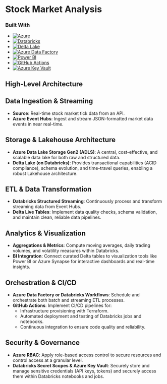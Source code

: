 # Stock Market Analysis

### Built With

* [![Azure][Azure]][Azure-url]
* [![Databricks][Databricks]][Databricks-url]
* [![Delta Lake][DeltaLake]][DeltaLake-url]
* [![Azure Data Factory][ADF]][ADF-url]
* [![Power BI][PowerBI]][PowerBI-url]
* [![GitHub Actions][GitHubActions]][GitHubActions-url]
* [![Azure Key Vault][KeyVault]][KeyVault-url]

[Azure]: https://img.shields.io/badge/Azure-0078D4?style=for-the-badge&logo=microsoftazure&logoColor=white
[Azure-url]: https://azure.microsoft.com/

[Databricks]: https://img.shields.io/badge/Databricks-FF3621?style=for-the-badge&logo=databricks&logoColor=white
[Databricks-url]: https://databricks.com/

[DeltaLake]: https://img.shields.io/badge/Delta%20Lake-0A2E5C?style=for-the-badge
[DeltaLake-url]: https://delta.io/

[ADF]: https://img.shields.io/badge/Azure%20Data%20Factory-0062AD?style=for-the-badge&logo=microsoftazure&logoColor=white
[ADF-url]: https://azure.microsoft.com/services/data-factory/

[PowerBI]: https://img.shields.io/badge/Power%20BI-F2C811?style=for-the-badge&logo=Power%20BI&logoColor=black
[PowerBI-url]: https://powerbi.microsoft.com/

[Terraform]: https://img.shields.io/badge/Terraform-844FBA?style=for-the-badge&logo=terraform&logoColor=white
[Terraform-url]: https://www.terraform.io/

[GitHubActions]: https://img.shields.io/badge/GitHub%20Actions-2088FF?style=for-the-badge&logo=githubactions&logoColor=white
[GitHubActions-url]: https://github.com/features/actions

[KeyVault]: https://img.shields.io/badge/Azure%20Key%20Vault-0078D4?style=for-the-badge&logo=microsoftazure&logoColor=white
[KeyVault-url]: https://azure.microsoft.com/services/key-vault/


## High-Level Architecture


## Data Ingestion & Streaming
- **Source**: Real-time stock market tick data from an API.
- **Azure Event Hubs**: Ingest and stream JSON-formatted market data events in near real-time.

## Storage & Lakehouse Architecture
- **Azure Data Lake Storage Gen2 (ADLS)**: A central, cost-effective, and scalable data lake for both raw and structured data.
- **Delta Lake (on Databricks)**: Provides transactional capabilities (ACID compliance), schema evolution, and time-travel queries, enabling a robust Lakehouse architecture.

## ETL & Data Transformation
- **Databricks Structured Streaming**: Continuously process and transform streaming data from Event Hubs.
- **Delta Live Tables**: Implement data quality checks, schema validation, and maintain clean, reliable data pipelines.

## Analytics & Visualization
- **Aggregations & Metrics**: Compute moving averages, daily trading volumes, and volatility measures within Databricks.
- **BI Integration**: Connect curated Delta tables to visualization tools like Power BI or Azure Synapse for interactive dashboards and real-time insights.

## Orchestration & CI/CD
- **Azure Data Factory or Databricks Workflows**: Schedule and orchestrate both batch and streaming ETL processes.
- **GitHub Actions**: Implement CI/CD pipelines for:
  - Infrastructure provisioning with Terraform.
  - Automated deployment and testing of Databricks jobs and notebooks.
  - Continuous integration to ensure code quality and reliability.

## Security & Governance
- **Azure RBAC**: Apply role-based access control to secure resources and control access at a granular level.
- **Databricks Secret Scopes & Azure Key Vault**: Securely store and manage sensitive credentials (API keys, tokens) and securely access them within Databricks notebooks and jobs.

